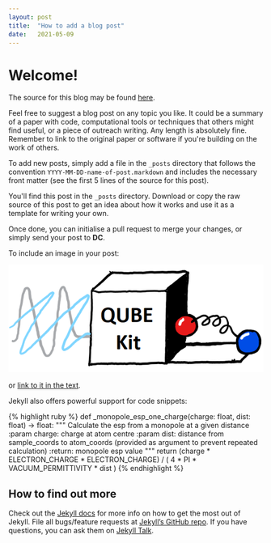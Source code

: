 ```yaml
---
layout: post
title:  "How to add a blog post"
date:   2021-05-09
---
```


# Welcome!

The source for this blog may be found [here][blog-source].

Feel free to suggest a blog post on any topic you like. It could be a summary of a paper with code, computational tools or techniques that others might find useful, or a piece of outreach writing. Any length is absolutely fine. Remember to link to the original paper or software if you're building on the work of others.

To add new posts, simply add a file in the `_posts` directory that follows the convention `YYYY-MM-DD-name-of-post.markdown` and includes the necessary front matter (see the first 5 lines of the source for this post).

You'll find this post in the `_posts` directory. Download or copy the raw source of this post to get an idea about how it works and use it as a template for writing your own.

Once done, you can initialise a pull request to merge your changes, or simply send your post to **DC**.

To include an image in your post:

![QUBEKit logo](/assets/QuBeKit.png)

or [link to it in the text](/assets/QuBeKit.png).

Jekyll also offers powerful support for code snippets:

{% highlight ruby %}
def _monopole_esp_one_charge(charge: float, dist: float) -> float:
    """
    Calculate the esp from a monopole at a given distance
    :param charge: charge at atom centre
    :param dist: distance from sample_coords to atom_coords
        (provided as argument to prevent repeated calculation)
    :return: monopole esp value
    """
    return (charge * ELECTRON_CHARGE * ELECTRON_CHARGE) / (
        4 * PI * VACUUM_PERMITTIVITY * dist
    )
{% endhighlight %}

## How to find out more

Check out the [Jekyll docs][jekyll-docs] for more info on how to get the most out of Jekyll. File all bugs/feature requests at [Jekyll’s GitHub repo][jekyll-gh]. If you have questions, you can ask them on [Jekyll Talk][jekyll-talk].

[blog-source]: https://github.com/cole-group/cole-group.github.io
[jekyll-docs]: https://jekyllrb.com/docs/home
[jekyll-gh]:   https://github.com/jekyll/jekyll
[jekyll-talk]: https://talk.jekyllrb.com/
